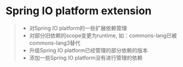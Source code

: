 # Spring IO platform extension
> * 对Spring IO platform的一些扩展依赖管理
> * 对部分旧依赖的scope变更为runtime, 如：commons-lang已被commons-lang3替代
> * 升级Spring IO platform已经管理的部分依赖的版本
> * 添加一些Spring IO platform没有进行管理的依赖

